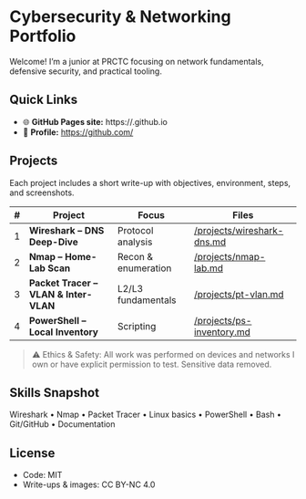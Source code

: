 # Cybersecurity & Networking Portfolio

Welcome! I’m a junior at PRCTC focusing on network fundamentals, defensive security, and practical tooling.

## Quick Links
- 🌐 **GitHub Pages site:** https://<CalebDorrance>.github.io
- 👤 **Profile:** https://github.com/<CalebDorrance>

## Projects
Each project includes a short write-up with objectives, environment, steps, and screenshots.

| # | Project | Focus | Files |
|---|--------|-------|------|
| 1 | **Wireshark – DNS Deep-Dive** | Protocol analysis | [/projects/wireshark-dns.md](./projects/wireshark-dns.md) |
| 2 | **Nmap – Home-Lab Scan** | Recon & enumeration | [/projects/nmap-lab.md](./projects/nmap-lab.md) |
| 3 | **Packet Tracer – VLAN & Inter-VLAN** | L2/L3 fundamentals | [/projects/pt-vlan.md](./projects/pt-vlan.md) |
| 4 | **PowerShell – Local Inventory** | Scripting | [/projects/ps-inventory.md](./projects/ps-inventory.md) |

> ⚠️ Ethics & Safety: All work was performed on devices and networks I own or have explicit permission to test. Sensitive data removed.

## Skills Snapshot
Wireshark • Nmap • Packet Tracer • Linux basics • PowerShell • Bash • Git/GitHub • Documentation

## License
- Code: MIT
- Write-ups & images: CC BY-NC 4.0

